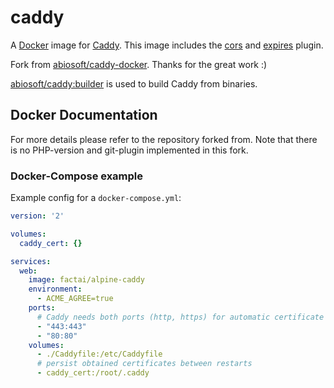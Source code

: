 # caddy

A [Docker](http://docker.com) image for [Caddy](http://caddyserver.com). This image includes the [cors](http://caddyserver.com/docs/http.cors) and [expires](http://caddyserver.com/docs/http.expires) plugin.

Fork from [abiosoft/caddy-docker](https://github.com/abiosoft/caddy-docker). Thanks for the great work :)

[abiosoft/caddy:builder](https://github.com/abiosoft/caddy-docker/blob/master/BUILDER.md) is used to build Caddy from binaries.

## Docker Documentation
For more details please refer to the repository forked from. Note that there is no PHP-version and git-plugin implemented in this fork.

### Docker-Compose example
Example config for a `docker-compose.yml`:
```yml
version: '2'

volumes:
  caddy_cert: {}

services:
  web:
    image: factai/alpine-caddy
    environment:
      - ACME_AGREE=true
    ports:
      # Caddy needs both ports (http, https) for automatic certificate retrieval
      - "443:443"
      - "80:80"
    volumes:
      - ./Caddyfile:/etc/Caddyfile
      # persist obtained certificates between restarts
      - caddy_cert:/root/.caddy
```